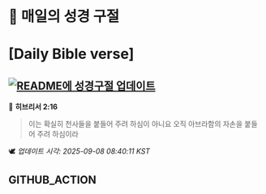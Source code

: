 # 🙏 매일의 성경 구절
# [Daily Bible verse]
## [![README에 성경구절 업데이트](https://github.com/DONGSUKA/first_test/actions/workflows/update-readme-bible.yml/badge.svg)](https://github.com/DONGSUKA/first_test/actions/workflows/update-readme-bible.yml)
<!-- START_BIBLE_VERSE -->
📖 **히브리서 2:16**
> 이는 확실히 천사들을 붙들어 주려 하심이 아니요 오직 아브라함의 자손을 붙들어 주려 하심이라

🕊️ _업데이트 시각: 2025-09-08 08:40:11 KST_
  <!-- END_BIBLE_VERSE -->
## GITHUB_ACTION
